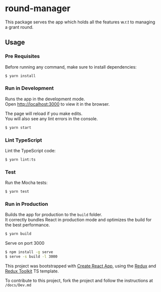 # round-manager

This package serves the app which holds all the features w.r.t to managing a grant round.

## Usage

### Pre Requisites

Before running any command, make sure to install dependencies:

```sh
$ yarn install
```

### Run in Development

Runs the app in the development mode.\
Open [http://localhost:3000](http://localhost:3000) to view it in the browser.

The page will reload if you make edits.\
You will also see any lint errors in the console.

```sh
$ yarn start
```

### Lint TypeScript

Lint the TypeScript code:

```sh
$ yarn lint:ts
```

### Test

Run the Mocha tests:

```sh
$ yarn test
```

### Run in Production

Builds the app for production to the `build` folder.\
It correctly bundles React in production mode and optimizes the build for the best performance.

```sh
$ yarn build
```

Serve on port 3000

```sh
$ npm install -g serve
$ serve -s build -l 3000
```

This project was bootstrapped with [Create React App](https://github.com/facebook/create-react-app), using the [Redux](https://redux.js.org/) and [Redux Toolkit](https://redux-toolkit.js.org/) TS template.


To contribute to this project, fork the project and follow the instructions at `/docs/Dev.md`